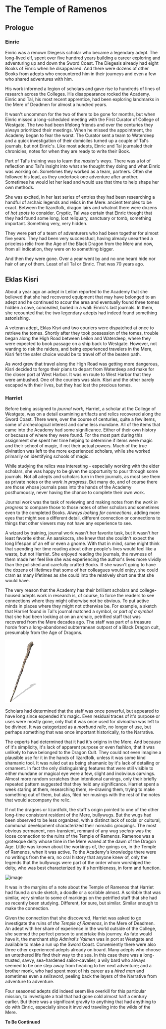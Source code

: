 # The Temple of Ramenos
## Prologue

### Einric
Einric was a renown Diegesis scholar who became a legendary adept. The long-lived elf, spent over five hundred years building a career exploring and adventuring up and down the Sword Coast. The Diegesis already had eight Books of Einric when he disappeared. And there were dozens of other Books from adepts who encountered him in their journeys and even a few who shared adventures with him.

His work informed a legion of scholars and gave rise to hundreds of lines of research across the Colleges. His disappearance rocked the Academy. Einric and Tal, his most recent apprentice, had been exploring landmarks in the Mere of Deadmen for almost a hundred years.

It wasn't uncommon for the two of them to be gone for months, but when Einric missed a long-scheduled meeting with the First Curator of College of Westgate. The two had been lifelong friends and over the centuries they always prioritized their meetings. When he missed the appointment, the Academy began to fear the worst. The Curator sent a team to Waterdeep and a quick investigation of their domiciles turned up a couple of Tal's journals, but not Einric's. Like most adepts, Einric and Tal journaled their chronicles, notes for when they are ready to write their Book.

Part of Tal's training was to learn the *master's ways.* There was a lot of reflection and Tal's insight into what she thought they doing and what Einric was working on. Sometimes they worked as a team, partners. Often she followed his lead, as they undertook one adventure after another. Sometimes he would let her lead and would use that time to help shape her own methods.

She was excited, in her last series of entries they had been researching a handful of archaic legends and relics in the Mere: ancient temples to be exact. Between the lizardfolk, dragon lairs and whatnot there were dozens of *hot spots* to consider. Cryptic, Tal was certain that Einric thought that they had found some long, lost reliquary, sanctuary or tomb, something important. Something very, very hidden.

They were part of a team of adventurers who had been together for almost five years. They had been very successfuol, having already unearthed a priceless relic from the Age of the Black Dragon from the Mere and now, from all indication, they were on to something bigger.

And then they were gone. Over a year went by and no one heard hide nor hair of any of them. Least of all Tal or Einric. That was 70 years ago.

## Eklas Kisri
About a year ago an adept in Leilon reported to the Academy that she believed that she had recovered equipment that may have belonged to an adept and he continued to scour the area and eventually found three tomes hidden a cave, concealed, buried in a wall: Einric's last journals. In them, she recounted that the two legendary adepts had indeed found something astonishing.

A veteran adept, Eklas Kisri and two couriers were dispatched at once to retrieve the tomes. Shortly after they took possession of the tomes, trouble began along the High Road between Leilon and Waterdeep, where they were expected to book passage on a ship back to Westgate. However, not wanting to risk the raiders, and being experienced travelers in the Mere, Kisri felt the safer choice would be to travel off of the beaten path. 

As word grew that travel along the High Road was getting more dangerous, Kisri decided to forgo their plans to depart from Waterdeep and make for the closer port at West Harbor. It was en route to West Harbor that they were ambushed. One of the couriers was slain. Kisri and the other barely escaped with their lives, but they had lost the precious tomes.

### Harriet
Before being assigned to *journal work*, Harriet, a scholar at the College of Westgate, was on a detail examining artifacts and relics recovered along the Sword Coast. There were, over the course of centuries, quite a few items, some of archeological interest and some less mundane. All of the items that came into the Academy had some significance. Either of their own history or because of where they were found. For the most part during this assignment she spent her time helping to determine if items were magic and their school of magic, if not their actual powers. Much of the true divination was left to the more experienced scholars, while she worked primarily on identifying schools of magic.

While studying the relics was interesting - especially working with the elder scholars, she was happy to be given the opportunity to pour through some journals. Not all adepts and scholars turn in their journals, as most see them as private notes or the *work in progress*. But many do, and of course there are those whose journals pass into the hands of the Academy posthumously, never having the chance to complete their own work.

Journal work was the task of reviewing and making notes from the *work in progress* to compare those to those notes of other scholars and sometimes even to the completed Books. *Always looking for connections*, adding more eyes that might see a different detail, different connection or connections to things that other viewers may not have any experience to see.

A wizard by training, journal work wasn't her favorite task, but it wasn't her least favorite either. An aarakocra, she knew that she couldn't expect the long lifespan of an elf or even a gnome. With that in mind, some might think that spending her time reading about other people's lives would feel like a waste, but not Harriet. She enjoyed reading the journals, the rawness of them made her feel like she was experiencing the author's lives more vividly than the polished and carefully crafted Books. If she wasn't going to have the dozens of lifetimes that some of her colleagues would enjoy, she could cram as many lifetimes as she could into the relatively short one that she would have.

The very reason that the Academy has their brilliant scholars and college-housed adepts work in research is, of course, to force the readers to see connections where they might otherwise not be obvious. To put active minds in places where they might not otherwise be. For example, a sketch that Harriet found in Tal's journal matched a symbol, or *part of a symbol* that she had been looking at on an archaic, petrified staff that was recovered from the Mere decades ago. The staff was part of a treasure horde from a long-abandoned subterranean outpost of a Black Dragon cult, presumably from the Age of Dragons.

![image](https://github.com/gregofgreg5/magick-ink2020/blob/main/images/petrified-staff.jpg?raw=true)

Scholars had determined that the staff was once powerful, but appeared to have long since expended it's magic. Even residual traces of it's purpose or uses were mostly gone, only that it was once used for *divination* was left to be divined. It was categorized as a *morbund relic*, no longer of use, but perhaps something that was once important historically, to the Narrative. 

The experts had determined that it had it's origins in the Mere. And because of it's simplicity, it's lack of apparent purpose or even fashion, that it was unlikely to have belonged to the Dragon Cult. They could not even imagine a plausible use for it in the hands of lizardfolk, unless it was some kind shamanic tool. It was ruled out as being shamanic by it's lack of detailing or ornament. In fact the only distinguishing features that were still visible to either mundane or magical eye were a few, slight and inobvious carvings. Almost more random scratches than intentional carvings, only their briefly repeated pattern suggested that they held any significance. Harriet spent a week staring at them, researching them, re-drawing them, trying to make something out of them, but alas, filed her musings with the rest of the notes that would accompany the relic.

If not the dragons or lizardfolk, the staff's origin pointed to one of the other long-time consistent resident of the Mere, bullywugs. But the wugs had been observed to be less organized, with a distinct lack of social or cultural, communal development characterized their nomadic groupings. The most obvious permanent, non-transient, remnant of any wug *society* was the loose connection to the ruins of the Temple of Ramenos. Ramenos was a grotesque deity whose time in the Mere waned at the dawn of the Dragon Age. Little was known about the workings of, the goings on, in the Temple of Ramenos, when it was active. To the Academy's knowledge there were no writings from the era, no oral history that anyone knew of, only the legends that the bullywugs were part of the order whom worshiped the deity, who was best characterized by it's horribleness, in form and function.

![image](https://user-images.githubusercontent.com/75657964/116943497-8b429d00-ac28-11eb-8144-7915fe75ab4f.png)

It was in the margins of a note about the Temple of Ramenos that Harriet had found a crude sketch, a doodle or a scribble almost. A scribble that was similar, very similar to some of markings on the petrified staff that she had so recently been studying. Different, for sure, but similar. Similar enough to make the connection. 

Given the connection that she discovered, Harriet was asked to go investigate the ruins of *the Temple of Ramenos*, in the Mere of Deadmen. An adept with her share of experience in the world outside of the College, she seemed the perfect person to undertake this journey. As fate would have it, the merchant ship *Admiral's Yalmen* was in port at Westgate and available to make a run up the Sword Coast. Conveniently there were also three other experienced adepts already on board. Many adepts who choose an untethered life find their way to the sea. In this case there was a long-trusted, savvy, sea-hardened sailor-cavalier; a wily bard who always seemed to be one step away from heading to her next adventure; and a brother monk, who had spent most of his career as a *hired man* and sometimes even a *sellsword*, peeling back the layers of the Narrative from adventure to adventure.

Four seasoned adepts did indeed seem like overkill for this particular mission, to investigate a trail that had gone cold almost half a century earlier. But there was a significant gravity to anything that had anything to do with Einric, especially since it involved traveling into the wilds of the Mere. 


**To Be Continued**

